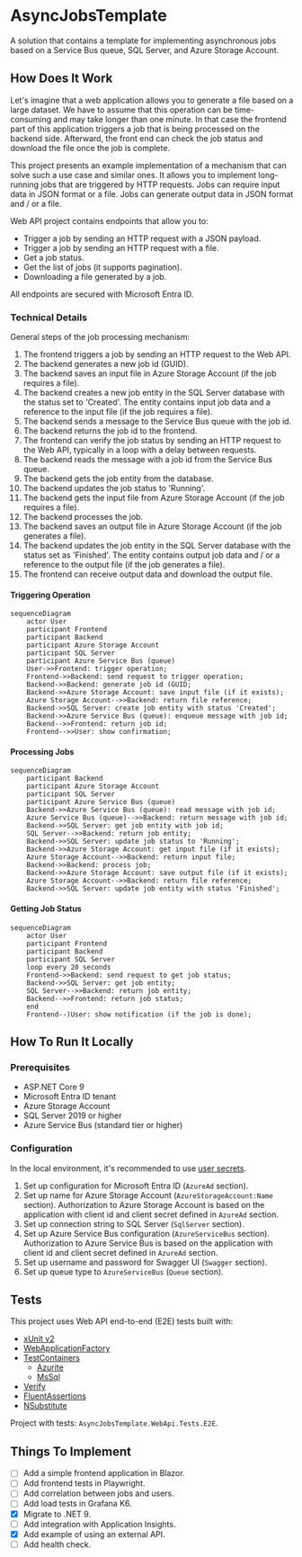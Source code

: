 # AsyncJobsTemplate

A solution that contains a template for implementing asynchronous jobs based on a Service Bus queue, SQL Server, and Azure Storage Account.

## How Does It Work

Let's imagine that a web application allows you to generate a file based on a large dataset. We have to assume that this operation can be time-consuming and may take longer than one minute. In that case the frontend part of this application triggers a job that is being processed on the backend side. Afterward, the front end can check the job status and download the file once the job is complete.

This project presents an example implementation of a mechanism that can solve such a use case and similar ones. It allows you to implement long-running jobs that are triggered by HTTP requests. Jobs can require input data in JSON format or a file. Jobs can generate output data in JSON format and / or a file.

Web API project contains endpoints that allow you to:

- Trigger a job by sending an HTTP request with a JSON payload.
- Trigger a job by sending an HTTP request with a file.
- Get a job status.
- Get the list of jobs (it supports pagination).
- Downloading a file generated by a job.

All endpoints are secured with Microsoft Entra ID.

### Technical Details

General steps of the job processing mechanism:

1. The frontend triggers a job by sending an HTTP request to the Web API.
2. The backend generates a new job id (GUID).
3. The backend saves an input file in Azure Storage Account (if the job requires a file).
4. The backend creates a new job entity in the SQL Server database with the status set to 'Created'. The entity contains input job data and a reference to the input file (if the job requires a file).
5. The backend sends a message to the Service Bus queue with the job id.
6. The backend returns the job id to the frontend.
7. The frontend can verify the job status by sending an HTTP request to the Web API, typically in a loop with a delay between requests.
8. The backend reads the message with a job id from the Service Bus queue.
9. The backend gets the job entity from the database.
10. The backend updates the job status to 'Running'.
11. The backend gets the input file from Azure Storage Account (if the job requires a file).
12. The backend processes the job.
13. The backend saves an output file in Azure Storage Account (if the job generates a file).
14. The backend updates the job entity in the SQL Server database with the status set as 'Finished'. The entity contains output job data and / or a reference to the output file (if the job generates a file).
15. The frontend can receive output data and download the output file.

#### Triggering Operation

```mermaid
sequenceDiagram
    actor User
    participant Frontend
    participant Backend
    participant Azure Storage Account
    participant SQL Server
    participant Azure Service Bus (queue)
    User->>Frontend: trigger operation;
    Frontend->>Backend: send request to trigger operation;
    Backend->>Backend: generate job id (GUID;
    Backend->>Azure Storage Account: save input file (if it exists);
    Azure Storage Account-->>Backend: return file reference;
    Backend->>SQL Server: create job entity with status 'Created';
    Backend->>Azure Service Bus (queue): enqueue message with job id;
    Backend-->>Frontend: return job id;
    Frontend-->>User: show confirmation;
```

#### Processing Jobs

```mermaid
sequenceDiagram
    participant Backend
    participant Azure Storage Account
    participant SQL Server
    participant Azure Service Bus (queue)
    Backend->>Azure Service Bus (queue): read message with job id;
    Azure Service Bus (queue)-->>Backend: return message with job id;
    Backend->>SQL Server: get job entity with job id;
    SQL Server-->>Backend: return job entity;
    Backend->>SQL Server: update job status to 'Running';
    Backend->>Azure Storage Account: get input file (if it exists);
    Azure Storage Account-->>Backend: return input file;
    Backend->>Backend: process job;
    Backend->>Azure Storage Account: save output file (if it exists);
    Azure Storage Account-->>Backend: return file reference;
    Backend->>SQL Server: update job entity with status 'Finished';
```

#### Getting Job Status

```mermaid
sequenceDiagram
    actor User
    participant Frontend
    participant Backend
    participant SQL Server
    loop every 20 seconds
    Frontend->>Backend: send request to get job status;
    Backend->>SQL Server: get job entity;
    SQL Server-->>Backend: return job entity;
    Backend-->>Frontend: return job status;
    end
    Frontend--)User: show notification (if the job is done);
```

## How To Run It Locally

### Prerequisites

- ASP.NET Core 9
- Microsoft Entra ID tenant
- Azure Storage Account
- SQL Server 2019 or higher
- Azure Service Bus (standard tier or higher)

### Configuration

In the local environment, it's recommended to use [user secrets](https://learn.microsoft.com/en-us/aspnet/core/security/app-secrets?view=aspnetcore-9.0&tabs=windows).

1. Set up configuration for Microsoft Entra ID (`AzureAd` section).
2. Set up name for Azure Storage Account (`AzureStorageAccount:Name` section). Authorization to Azure Storage Account is based on the application with client id and client secret defined in `AzureAd` section.
3. Set up connection string to SQL Server (`SqlServer` section).
4. Set up Azure Service Bus configuration (`AzureServiceBus` section). Authorization to Azure Service Bus is based on the application with client id and client secret defined in `AzureAd` section.
5. Set up username and password for Swagger UI (`Swagger` section).
6. Set up queue type to `AzureServiceBus` (`Queue` section).

## Tests

This project uses Web API end-to-end (E2E) tests built with:

- [xUnit v2](https://xunit.net/)
- [WebApplicationFactory](https://learn.microsoft.com/en-us/aspnet/core/test/integration-tests?view=aspnetcore-9.0#basic-tests-with-the-default-webapplicationfactory)
- [TestContainers](https://testcontainers.com/)
    - [Azurite](https://testcontainers.com/modules/azurite/)
    - [MsSql](https://testcontainers.com/modules/mssql/)
- [Verify](https://github.com/VerifyTests/Verify)
- [FluentAssertions](https://github.com/fluentassertions/fluentassertions)
- [NSubstitute](https://github.com/nsubstitute/NSubstitute)

Project with tests: `AsyncJobsTemplate.WebApi.Tests.E2E`.

## Things To Implement

- [ ] Add a simple frontend application in Blazor.
- [ ] Add frontend tests in Playwright.
- [ ] Add correlation between jobs and users.
- [ ] Add load tests in Grafana K6.
- [x] Migrate to .NET 9.
- [ ] Add integration with Application Insights.
- [x] Add example of using an external API.
- [ ] Add health check.
